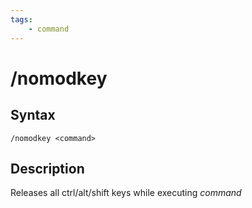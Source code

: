```yaml
---
tags:
    - command
---
```

# /nomodkey

## Syntax

```eqcommand
/nomodkey <command>
```

## Description

Releases all ctrl/alt/shift keys while executing _command_
